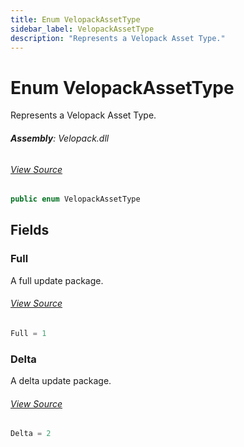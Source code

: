 ```yaml
---
title: Enum VelopackAssetType
sidebar_label: VelopackAssetType
description: "Represents a Velopack Asset Type."
---
```

# Enum VelopackAssetType
Represents a Velopack Asset Type.

###### **Assembly**: Velopack.dll
###### [View Source](https://github.com/velopack/velopack.git/blob/master/src/Velopack/VelopackAsset.cs#L13)
```csharp title="Declaration"
public enum VelopackAssetType
```
## Fields
### Full
A full update package.
###### [View Source](https://github.com/velopack/velopack.git/blob/master/src/Velopack/VelopackAsset.cs#L16)
```csharp title="Declaration"
Full = 1
```
### Delta
A delta update package.
###### [View Source](https://github.com/velopack/velopack.git/blob/master/src/Velopack/VelopackAsset.cs#L18)
```csharp title="Declaration"
Delta = 2
```
